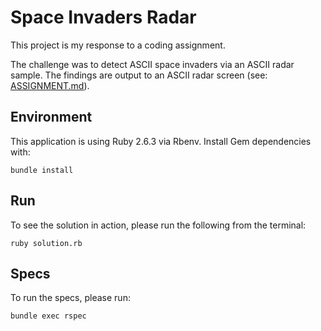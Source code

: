 # Space Invaders Radar

This project is my response to a coding assignment.

The challenge was to detect ASCII space invaders via an ASCII radar sample. The
findings are output to an ASCII radar screen (see: [ASSIGNMENT.md](ASSIGNMENT.md)).

## Environment

This application is using Ruby 2.6.3 via Rbenv. Install Gem dependencies with:

```shell
bundle install
```

## Run

To see the solution in action, please run the following from the terminal:

```shell
ruby solution.rb
```

## Specs

To run the specs, please run:

```shell
bundle exec rspec
```